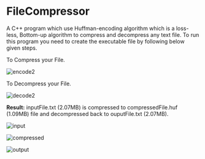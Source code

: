 # FileCompressor
A C++ program which use Huffman-encoding algorithm which is a loss-less, Bottom-up algorithm to compress and decompress any text file.
To run this program you need to create the executable file by following below given steps.

To Compress your File.

![encode2](https://github.com/Amey1619/FileCompressor/assets/89736812/d2cfd0c1-d037-452b-9b70-a9cc2f5d1800)

To Decompress your File.

![decode2](https://github.com/Amey1619/FileCompressor/assets/89736812/9696055e-7764-4242-8068-34a5af051823)


**Result:**  inputFile.txt (2.07MB) is compressed to compressedFile.huf (1.09MB) file and decompressed back to ouputFile.txt (2.07MB).

![input](https://github.com/Amey1619/FileCompressor/assets/89736812/cc8a0e40-e0cc-4eeb-9f2d-669439e77a79)

![compressed](https://github.com/Amey1619/FileCompressor/assets/89736812/26ad4e57-8ee7-48b2-ae91-4b80ac4265d0)

![output](https://github.com/Amey1619/FileCompressor/assets/89736812/77fb16cd-cd82-4607-8709-e72c02271e19)


